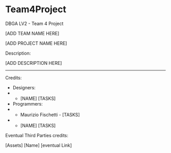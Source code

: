 # Team4Project
DBGA LV2 - Team 4 Project

[ADD TEAM NAME HERE]
 

[ADD PROJECT NAME HERE]

Description:

[ADD DESCRIPTION HERE]

___

Credits:

* Designers:
* * [NAME] [TASKS]
* Programmers:
* * Maurizio Fischetti - [TASKS]
* * [NAME] [TASKS]

Eventual Third Parties credits:

[Assets] [Name] [eventual Link]
